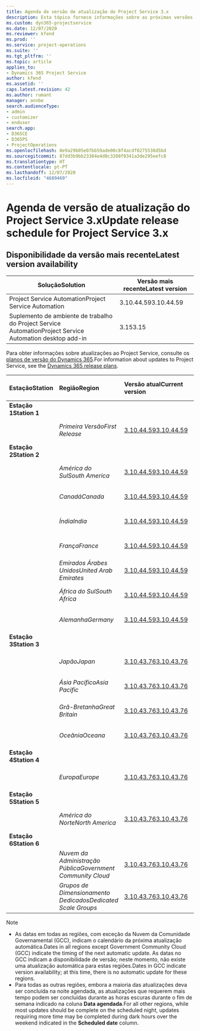 ```yaml
---
title: Agenda de versão de atualização do Project Service 3.x
description: Esta tópico fornece informações sobre as próximas versões disponíveis e futuras do Dynamics 365 Project Service Automation.
ms.custom: dyn365-projectservice
ms.date: 12/07/2020
ms.reviewer: kfend
ms.prod: ''
ms.service: project-operations
ms.suite: ''
ms.tgt_pltfrm: ''
ms.topic: article
applies_to:
- Dynamics 365 Project Service
author: kfend
ms.assetid: ''
caps.latest.revision: 42
ms.author: rumant
manager: annbe
search.audienceType:
- admin
- customizer
- enduser
search.app:
- D365CE
- D365PS
- ProjectOperations
ms.openlocfilehash: 8e9a29b05e07bb59ade00c8f4acdf0275538d5bd
ms.sourcegitcommit: 87dd3b9bb23384e4d0c3208f0341a3de295eefc8
ms.translationtype: HT
ms.contentlocale: pt-PT
ms.lasthandoff: 12/07/2020
ms.locfileid: "4689469"
---
```

# <a name="update-release-schedule-for-project-service-3x"></a><span data-ttu-id="01e85-103">Agenda de versão de atualização do Project Service 3.x</span><span class="sxs-lookup"><span data-stu-id="01e85-103">Update release schedule for Project Service 3.x</span></span>

## <a name="latest-version-availability"></a><span data-ttu-id="01e85-104">Disponibilidade da versão mais recente</span><span class="sxs-lookup"><span data-stu-id="01e85-104">Latest version availability</span></span>

| <span data-ttu-id="01e85-105">Solução</span><span class="sxs-lookup"><span data-stu-id="01e85-105">Solution</span></span>  | <span data-ttu-id="01e85-106">Versão mais recente</span><span class="sxs-lookup"><span data-stu-id="01e85-106">Latest version</span></span> |
|-------|----|
| <span data-ttu-id="01e85-107">Project Service Automation</span><span class="sxs-lookup"><span data-stu-id="01e85-107">Project Service Automation</span></span>    | <span data-ttu-id="01e85-108">3.10.44.59</span><span class="sxs-lookup"><span data-stu-id="01e85-108">3.10.44.59</span></span> |
| <span data-ttu-id="01e85-109">Suplemento de ambiente de trabalho do Project Service Automation</span><span class="sxs-lookup"><span data-stu-id="01e85-109">Project Service Automation desktop add-in</span></span>                | <span data-ttu-id="01e85-110">3.15</span><span class="sxs-lookup"><span data-stu-id="01e85-110">3.15</span></span>          |

<span data-ttu-id="01e85-111">Para obter informações sobre atualizações ao Project Service, consulte os [planos de versão do Dynamics 365](https://docs.microsoft.com/dynamics365/release-plans/).</span><span class="sxs-lookup"><span data-stu-id="01e85-111">For information about updates to Project Service, see the [Dynamics 365 release plans](https://docs.microsoft.com/dynamics365/release-plans/).</span></span> 

| <span data-ttu-id="01e85-112">Estação</span><span class="sxs-lookup"><span data-stu-id="01e85-112">Station</span></span>  | <span data-ttu-id="01e85-113">Região</span><span class="sxs-lookup"><span data-stu-id="01e85-113">Region</span></span> | <span data-ttu-id="01e85-114">Versão atual</span><span class="sxs-lookup"><span data-stu-id="01e85-114">Current version</span></span> | <span data-ttu-id="01e85-115">Versão seguinte</span><span class="sxs-lookup"><span data-stu-id="01e85-115">Next version</span></span> |  <span data-ttu-id="01e85-116">Data agendada</span><span class="sxs-lookup"><span data-stu-id="01e85-116">Scheduled date</span></span>
| :---   | :---   | :---   | :---   |:---   |         
|<span data-ttu-id="01e85-117"><strong>Estação 1</strong></span><span class="sxs-lookup"><span data-stu-id="01e85-117"><strong>Station 1</strong></span></span> | |  |  | |
| | <span data-ttu-id="01e85-118"><i>Primeira Versão</i></span><span class="sxs-lookup"><span data-stu-id="01e85-118"><i>First Release</i></span></span> | [<span data-ttu-id="01e85-119">3.10.44.59</span><span class="sxs-lookup"><span data-stu-id="01e85-119">3.10.44.59</span></span>](whats-new-ur-26.md) | <span data-ttu-id="01e85-120">TBD</span><span class="sxs-lookup"><span data-stu-id="01e85-120">TBD</span></span> | <span data-ttu-id="01e85-121">8 de Janeiro de 2021</span><span class="sxs-lookup"><span data-stu-id="01e85-121">January 8, 2021</span></span>
|<span data-ttu-id="01e85-122"><strong>Estação 2</strong></span><span class="sxs-lookup"><span data-stu-id="01e85-122"><strong>Station 2</strong></span></span> | |  |  | |
| | <span data-ttu-id="01e85-123"><i>América do Sul</i></span><span class="sxs-lookup"><span data-stu-id="01e85-123"><i>South America</i></span></span> | [<span data-ttu-id="01e85-124">3.10.44.59</span><span class="sxs-lookup"><span data-stu-id="01e85-124">3.10.44.59</span></span>](whats-new-ur-26.md) | <span data-ttu-id="01e85-125">TBD</span><span class="sxs-lookup"><span data-stu-id="01e85-125">TBD</span></span> | <span data-ttu-id="01e85-126">15 de Janeiro de 2021</span><span class="sxs-lookup"><span data-stu-id="01e85-126">January 15, 2021</span></span>
| | <span data-ttu-id="01e85-127"><i>Canadá</i></span><span class="sxs-lookup"><span data-stu-id="01e85-127"><i>Canada</i></span></span> | [<span data-ttu-id="01e85-128">3.10.44.59</span><span class="sxs-lookup"><span data-stu-id="01e85-128">3.10.44.59</span></span>](whats-new-ur-26.md) | <span data-ttu-id="01e85-129">TBD</span><span class="sxs-lookup"><span data-stu-id="01e85-129">TBD</span></span> | <span data-ttu-id="01e85-130">15 de Janeiro de 2021</span><span class="sxs-lookup"><span data-stu-id="01e85-130">January 15, 2021</span></span>
| | <span data-ttu-id="01e85-131"><i>Índia</i></span><span class="sxs-lookup"><span data-stu-id="01e85-131"><i>India</i></span></span> | [<span data-ttu-id="01e85-132">3.10.44.59</span><span class="sxs-lookup"><span data-stu-id="01e85-132">3.10.44.59</span></span>](whats-new-ur-26.md) | <span data-ttu-id="01e85-133">TBD</span><span class="sxs-lookup"><span data-stu-id="01e85-133">TBD</span></span> | <span data-ttu-id="01e85-134">15 de Janeiro de 2021</span><span class="sxs-lookup"><span data-stu-id="01e85-134">January 15, 2021</span></span>
| | <span data-ttu-id="01e85-135"><i>França</i></span><span class="sxs-lookup"><span data-stu-id="01e85-135"><i>France</i></span></span> | [<span data-ttu-id="01e85-136">3.10.44.59</span><span class="sxs-lookup"><span data-stu-id="01e85-136">3.10.44.59</span></span>](whats-new-ur-26.md) | <span data-ttu-id="01e85-137">TBD</span><span class="sxs-lookup"><span data-stu-id="01e85-137">TBD</span></span> | <span data-ttu-id="01e85-138">15 de Janeiro de 2021</span><span class="sxs-lookup"><span data-stu-id="01e85-138">January 15, 2021</span></span>
| | <span data-ttu-id="01e85-139"><i>Emirados Árabes Unidos</i></span><span class="sxs-lookup"><span data-stu-id="01e85-139"><i>United Arab Emirates</i></span></span> | [<span data-ttu-id="01e85-140">3.10.44.59</span><span class="sxs-lookup"><span data-stu-id="01e85-140">3.10.44.59</span></span>](whats-new-ur-26.md) | <span data-ttu-id="01e85-141">TBD</span><span class="sxs-lookup"><span data-stu-id="01e85-141">TBD</span></span> | <span data-ttu-id="01e85-142">15 de Janeiro de 2021</span><span class="sxs-lookup"><span data-stu-id="01e85-142">January 15, 2021</span></span>
| | <span data-ttu-id="01e85-143"><i>África do Sul</i></span><span class="sxs-lookup"><span data-stu-id="01e85-143"><i>South Africa</i></span></span> | [<span data-ttu-id="01e85-144">3.10.44.59</span><span class="sxs-lookup"><span data-stu-id="01e85-144">3.10.44.59</span></span>](whats-new-ur-26.md) | <span data-ttu-id="01e85-145">TBD</span><span class="sxs-lookup"><span data-stu-id="01e85-145">TBD</span></span> | <span data-ttu-id="01e85-146">15 de Janeiro de 2021</span><span class="sxs-lookup"><span data-stu-id="01e85-146">January 15, 2021</span></span>
| | <span data-ttu-id="01e85-147"><i>Alemanha</i></span><span class="sxs-lookup"><span data-stu-id="01e85-147"><i>Germany</i></span></span> | [<span data-ttu-id="01e85-148">3.10.44.59</span><span class="sxs-lookup"><span data-stu-id="01e85-148">3.10.44.59</span></span>](whats-new-ur-26.md) | <span data-ttu-id="01e85-149">TBD</span><span class="sxs-lookup"><span data-stu-id="01e85-149">TBD</span></span> | <span data-ttu-id="01e85-150">15 de Janeiro de 2021</span><span class="sxs-lookup"><span data-stu-id="01e85-150">January 15, 2021</span></span>
|<span data-ttu-id="01e85-151"><strong>Estação 3</strong></span><span class="sxs-lookup"><span data-stu-id="01e85-151"><strong>Station 3</strong></span></span> | |  |  | |
| | <span data-ttu-id="01e85-152"><i>Japão</i></span><span class="sxs-lookup"><span data-stu-id="01e85-152"><i>Japan</i></span></span> | [<span data-ttu-id="01e85-153">3.10.43.76</span><span class="sxs-lookup"><span data-stu-id="01e85-153">3.10.43.76</span></span>](whats-new-ur-25.md) | [<span data-ttu-id="01e85-154">3.10.44.59</span><span class="sxs-lookup"><span data-stu-id="01e85-154">3.10.44.59</span></span>](whats-new-ur-26.md) | <span data-ttu-id="01e85-155">11 de Dezembro 2020</span><span class="sxs-lookup"><span data-stu-id="01e85-155">December 11, 2020</span></span>
| | <span data-ttu-id="01e85-156"><i>Ásia Pacífico</i></span><span class="sxs-lookup"><span data-stu-id="01e85-156"><i>Asia Pacific</i></span></span> | [<span data-ttu-id="01e85-157">3.10.43.76</span><span class="sxs-lookup"><span data-stu-id="01e85-157">3.10.43.76</span></span>](whats-new-ur-25.md) | [<span data-ttu-id="01e85-158">3.10.44.59</span><span class="sxs-lookup"><span data-stu-id="01e85-158">3.10.44.59</span></span>](whats-new-ur-26.md) | <span data-ttu-id="01e85-159">11 de Dezembro 2020</span><span class="sxs-lookup"><span data-stu-id="01e85-159">December 11, 2020</span></span>
| | <span data-ttu-id="01e85-160"><i>Grã-Bretanha</i></span><span class="sxs-lookup"><span data-stu-id="01e85-160"><i>Great Britain</i></span></span> | [<span data-ttu-id="01e85-161">3.10.43.76</span><span class="sxs-lookup"><span data-stu-id="01e85-161">3.10.43.76</span></span>](whats-new-ur-25.md) | [<span data-ttu-id="01e85-162">3.10.44.59</span><span class="sxs-lookup"><span data-stu-id="01e85-162">3.10.44.59</span></span>](whats-new-ur-26.md) | <span data-ttu-id="01e85-163">11 de Dezembro 2020</span><span class="sxs-lookup"><span data-stu-id="01e85-163">December 11, 2020</span></span>
| | <span data-ttu-id="01e85-164"><i>Oceânia</i></span><span class="sxs-lookup"><span data-stu-id="01e85-164"><i>Oceana</i></span></span> | [<span data-ttu-id="01e85-165">3.10.43.76</span><span class="sxs-lookup"><span data-stu-id="01e85-165">3.10.43.76</span></span>](whats-new-ur-25.md) | [<span data-ttu-id="01e85-166">3.10.44.59</span><span class="sxs-lookup"><span data-stu-id="01e85-166">3.10.44.59</span></span>](whats-new-ur-26.md) | <span data-ttu-id="01e85-167">11 de Dezembro 2020</span><span class="sxs-lookup"><span data-stu-id="01e85-167">December 11, 2020</span></span>
|<span data-ttu-id="01e85-168"><strong>Estação 4</strong></span><span class="sxs-lookup"><span data-stu-id="01e85-168"><strong>Station 4</strong></span></span> | |  |  | |
| | <span data-ttu-id="01e85-169"><i>Europa</i></span><span class="sxs-lookup"><span data-stu-id="01e85-169"><i>Europe</i></span></span> | [<span data-ttu-id="01e85-170">3.10.43.76</span><span class="sxs-lookup"><span data-stu-id="01e85-170">3.10.43.76</span></span>](whats-new-ur-25.md) | [<span data-ttu-id="01e85-171">3.10.44.59</span><span class="sxs-lookup"><span data-stu-id="01e85-171">3.10.44.59</span></span>](whats-new-ur-26.md) | <span data-ttu-id="01e85-172">18 de Dezembro 2020</span><span class="sxs-lookup"><span data-stu-id="01e85-172">December 18, 2020</span></span>
|<span data-ttu-id="01e85-173"><strong>Estação 5</strong></span><span class="sxs-lookup"><span data-stu-id="01e85-173"><strong>Station 5</strong></span></span> | |  |  | |
| | <span data-ttu-id="01e85-174"><i>América do Norte</i></span><span class="sxs-lookup"><span data-stu-id="01e85-174"><i>North America</i></span></span> | [<span data-ttu-id="01e85-175">3.10.43.76</span><span class="sxs-lookup"><span data-stu-id="01e85-175">3.10.43.76</span></span>](whats-new-ur-25.md) | [<span data-ttu-id="01e85-176">3.10.44.59</span><span class="sxs-lookup"><span data-stu-id="01e85-176">3.10.44.59</span></span>](whats-new-ur-26.md) | <span data-ttu-id="01e85-177">8 de Janeiro de 2021</span><span class="sxs-lookup"><span data-stu-id="01e85-177">January 8, 2021</span></span>
|<span data-ttu-id="01e85-178"><strong>Estação 6</strong></span><span class="sxs-lookup"><span data-stu-id="01e85-178"><strong>Station 6</strong></span></span> | |  |  | |
| | <span data-ttu-id="01e85-179"><i>Nuvem da Administração Pública</i></span><span class="sxs-lookup"><span data-stu-id="01e85-179"><i>Government Community Cloud</i></span></span> | [<span data-ttu-id="01e85-180">3.10.43.76</span><span class="sxs-lookup"><span data-stu-id="01e85-180">3.10.43.76</span></span>](whats-new-ur-25.md) | [<span data-ttu-id="01e85-181">3.10.44.59</span><span class="sxs-lookup"><span data-stu-id="01e85-181">3.10.44.59</span></span>](whats-new-ur-26.md) | <span data-ttu-id="01e85-182">8 de Janeiro de 2021</span><span class="sxs-lookup"><span data-stu-id="01e85-182">January 8, 2021</span></span>
| | <span data-ttu-id="01e85-183"><i>Grupos de Dimensionamento Dedicados</i></span><span class="sxs-lookup"><span data-stu-id="01e85-183"><i>Dedicated Scale Groups</i></span></span> | [<span data-ttu-id="01e85-184">3.10.43.76</span><span class="sxs-lookup"><span data-stu-id="01e85-184">3.10.43.76</span></span>](whats-new-ur-25.md) | [<span data-ttu-id="01e85-185">3.10.44.59</span><span class="sxs-lookup"><span data-stu-id="01e85-185">3.10.44.59</span></span>](whats-new-ur-26.md) | <span data-ttu-id="01e85-186">15 de Janeiro de 2021</span><span class="sxs-lookup"><span data-stu-id="01e85-186">January 15, 2021</span></span>

>[!Note]
> - <span data-ttu-id="01e85-187">As datas em todas as regiões, com exceção da Nuvem da Comunidade Governamental (GCC), indicam o calendário da próxima atualização automática.</span><span class="sxs-lookup"><span data-stu-id="01e85-187">Dates in all regions except Government Community Cloud (GCC) indicate the timing of the next automatic update.</span></span> <span data-ttu-id="01e85-188">As datas no GCC indicam a disponibilidade de versão; neste momento, não existe uma atualização automática para estas regiões.</span><span class="sxs-lookup"><span data-stu-id="01e85-188">Dates in GCC indicate version availability; at this time, there is no automatic update for these regions.</span></span>
> - <span data-ttu-id="01e85-189">Para todas as outras regiões, embora a maioria das atualizações deva ser concluída na noite agendada, as atualizações que requerem mais tempo podem ser concluídas durante as horas escuras durante o fim de semana indicado na coluna **Data agendada**.</span><span class="sxs-lookup"><span data-stu-id="01e85-189">For all other regions, while most updates should be complete on the scheduled night, updates requiring more time may be completed during dark hours over the weekend indicated in the **Scheduled date** column.</span></span>
